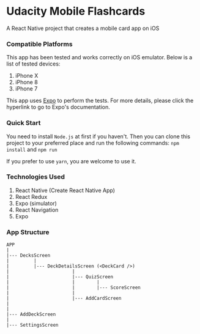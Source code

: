 # Udacity Mobile Flashcards
A React Native project that creates a mobile card app on iOS

### Compatible Platforms
This app has been tested and works correctly on iOS emulator. Below is a list of tested devices:
1. iPhone X
2. iPhone 8
3. iPhone 7

This app uses [Expo](https://docs.expo.io/versions/v30.0.0/introduction/) to perform the tests. For more details, please click the hyperlink to go to Expo's documentation.

### Quick Start
You need to install `Node.js` at first if you haven't. Then you can clone this project to your preferred place
and run the following commands:
`npm install` and `npm run`

If you prefer to use `yarn`, you are welcome to use it.

### Technologies Used
1. React Native (Create React Native App)
2. React Redux
3. Expo (simulator)
4. React Navigation
5. Expo

### App Structure
```
APP
|
|--- DecksScreen
|         |
|         |--- DeckDetailsScreen (<DeckCard />)
|                       |
|                       |--- QuizScreen
|                       |        |
|                       |        |--- ScoreScreen
|                       |
|                       |--- AddCardScreen
|
|
|--- AddDeckScreen
|
|--- SettingsScreen
```
